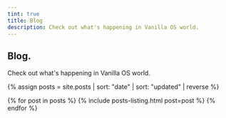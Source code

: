 ```yaml
---
tint: true
title: Blog
description: Check out what's happening in Vanilla OS world.
---
```


<div class="hero hero-heading hero-center">
    <div class="container hero-wrapper">
        <div class="hero-text">
            <h2>Blog.</h2>
            <p>Check out what's happening in Vanilla OS world.</p>
        </div>
    </div>
</div>

{% assign posts = site.posts | sort: "date" | sort: "updated" | reverse %}

<section class="page blog">
    <div class="container medium">
        {% for post in posts %}
            {% include posts-listing.html post=post %}
        {% endfor %}
    </div>
</section>
